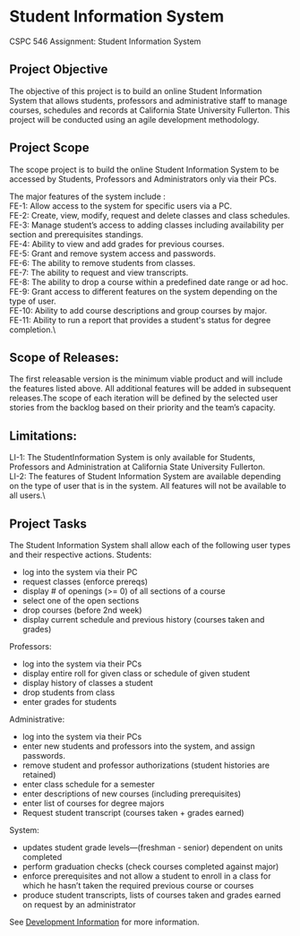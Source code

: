 # Student Information System

CSPC 546 Assignment: Student Information System

## Project Objective
The objective of this project is to build an online Student Information System that allows students, professors and administrative staff to manage courses, schedules and records at California State University Fullerton. This project will be conducted using an agile development methodology.

## Project Scope
The scope project is to build the online Student Information System to be accessed by Students, Professors and Administrators only via their PCs.

The major features of the system include :\
FE-1: Allow access to the system for specific users via a PC.\
FE-2: Create, view, modify, request and delete classes and class schedules.\
FE-3: Manage student’s access to adding classes including availability per section and prerequisites standings.\
FE-4: Ability to view and add grades for previous courses.\
FE-5: Grant and remove system access and passwords.\
FE-6: The ability to remove students from classes.\
FE-7: The ability to request and view transcripts.\
FE-8: The ability to drop a course within a predefined date range or ad hoc.\
FE-9: Grant access to different features on the system depending on the type of user.\
FE-10: Ability to add course descriptions and group courses by major.\
FE-11: Ability to run a report that provides a student's status for degree completion.\

## Scope of Releases:
The first releasable version is the minimum viable product and will include the features listed above. All additional features will be added in subsequent releases.The scope of each iteration will be defined by the selected user stories from the backlog based on their priority and the team’s capacity.

## Limitations:
LI-1: The StudentInformation System is only available for Students, Professors and Administration at California State University Fullerton.\
LI-2: The features of Student Information System are available depending on the type of user that is in the system. All features will not be available to all users.\

## Project Tasks
The Student Information System shall allow each of the following user types and their respective actions.
Students:
* log into the system via their PC
* request classes (enforce prereqs)
* display # of openings (>= 0) of all sections of a course
* select one of the open sections
* drop courses (before 2nd week)
* display current schedule and previous history (courses taken and grades)

Professors:
* log into the system via their PCs
* display entire roll for given class or schedule of given student
* display history of classes a student
* drop students from class
* enter grades for students

Administrative:
* log into the system via their PCs
* enter new students and professors into the system, and assign passwords.
* remove student and professor authorizations (student histories are retained)
* enter class schedule for a semester
* enter descriptions of new courses (including prerequisites)
* enter list of courses for degree majors
* Request student transcript (courses taken + grades earned)

System:
* updates student grade levels—(freshman - senior) dependent on units completed
* perform graduation checks (check courses completed against major)
* enforce prerequisites and not allow a student to enroll in a class for which he hasn’t taken the required previous course or courses
* produce student transcripts, lists of courses taken and grades earned on request by an administrator

See [Development Information](dev_info.md) for more information.
